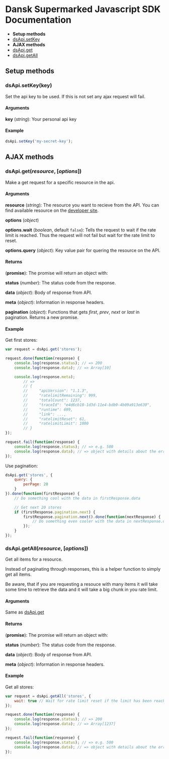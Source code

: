 # Dansk Supermarked Javascript SDK Documentation

- __Setup methods__
- [dsApi.setKey](#markdown-header-dsapisetkeykey)
- __AJAX methods__
- [dsApi.get](#markdown-header-dsapigetresource-options)
- [dsApi.getAll](#markdown-header-dsapigetallresource-options)

## Setup methods

### dsApi.setKey(key)

Set the api key to be used. If this is not set any ajax request will fail.

#### Arguments

__key__ (_string_): Your personal api key

#### Example

```js
dsApi.setKey('my-secret-key');
```

## AJAX methods

### dsApi.get(_resource_, [_options_])

Make a get request for a specific resource in the api.

#### Arguments

__resource__ (_string_): The resource you want to recieve from the API. You can
find available resource on the [developer site](https://developer.dansksupermarked.dk/v1/api/reference/overview/).

__options__ (_object_)

__options.wait__ (_boolean_, default `false`): Tells the request to wait if the rate limit is
reached. Thus the request will not fail but wait for the rate limit to reset.

__options.query__ (_object_): Key value pair for quering the resource on the API.

#### Returns

(__promise__): The promise will return an object with:

__status__ (_number_): The status code from the response.

__data__ (_object_): Body of response from API.

__meta__ (_object_): Information in response headers.

__pagination__ (_object_): Functions that gets _first_, _prev_, _next_ or _last_
in pagination. Returns a new promise.

#### Example

Get first stores:

```js
var request = dsApi.get('stores');

request.done(function(response) {
    console.log(response.status); // => 200
    console.log(response.data); // => Array[10]

    console.log(response.meta);
        // =>
        // {
        //     "apiVersion": "1.1.3",
        //     "ratelimitRemaining": 999,
        //     "totalCount": 1237,
        //     "traceId": "e4d6cb10-1d3d-11e4-bdb9-4b09a913e639",
        //     "runtime": 699,
        //     "link": ...,
        //     "ratelimitReset": 61,
        //     "ratelimitLimit": 1000
        // }
});

request.fail(function(response) {
    console.log(response.status); // => e.g. 500
    console.log(response.data); // => object with details about the error
});
```

Use pagination:

```js
dsApi.get('stores', {
    query: {
        perPage: 20
    }
}).done(function(firstResponse) {
    // Do something cool with the data in firstResponse.data

    // Get next 20 stores
    if (firstResponse.pagination.next) {
        firstResponse.pagination.next().done(function(nextResponse) {
            // Do something even cooler with the data in nextResponse.data
        });
    }
});
```

### dsApi.getAll(_resource_, [_options_])

Get all items for a resource.

Instead of paginating through responses, this is a
helper function to simply get all items.

Be aware, that if you are requesting
a resouce with many items it will take some time to retrieve the data and it
will take a big chunk in you rate limit.

#### Arguments

Same as [dsApi.get](#markdown-header-arguments_1)

#### Returns

(__promise__): The promise will return an object with:

__status__ (_number_): The status code from the response.

__data__ (_object_): Body of response from API.

__meta__ (_object_): Information in response headers.

#### Example

Get all stores:

```js
var request = dsApi.getAll('stores', {
    wait: true // Wait for rate limit reset if the limit has been reached
});

request.done(function(response) {
    console.log(response.status); // => 200
    console.log(response.data); // => Array[1237]
});

request.fail(function(response) {
    console.log(response.status); // => e.g. 500
    console.log(response.data); // => object with details about the error
});
```
